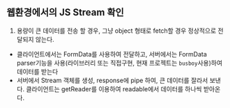 ## 웹환경에서의 JS Stream 확인

1. 용량이 큰 데이터를 전송 할 경우, 그냥 object 형태로 fetch할 경우 정상적으로 전달되지 않는다.
  - 클라이언트에서는 FormData를 사용하여 전달하고, 서버에서는 FormData parser기능을 사용(라이브러리 또는 직접구현, 현재 프로젝트는 `busboy`사용)하여 데이터를 받는다
  - 서버에서 Stream 객체를 생성, response에 pipe 하여, 큰 데이터를 잘라서 보낸다. 클라이언트는 getReader를 이용하여 readable에서 데이터를 하나씩 받아온다.
  

